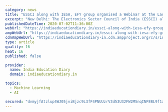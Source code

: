 ```yaml
---
category: news
title: "ESSCI along with IESA, EFY group organised a Webinar at the Launch of the Report on Skill development on Artificial Intelligence / Machine Learning"
excerpt: "New Delhi: The Electronics Sector Council of India (ESSCI) along with the India Electronics & Semiconductor (IESA) and the EFY group organised a Webinar at the Launch of the Report on Skill"
publishedDateTime: 2020-07-02T11:36:00Z
webUrl: "https://indiaeducationdiary.in/essci-along-with-iesa-efy-group-organised-a-webinar-at-the-launch-of-the-report-on-skill-development-on-artificial-intelligence-machine-learning/"
ampWebUrl: "https://indiaeducationdiary.in/essci-along-with-iesa-efy-group-organised-a-webinar-at-the-launch-of-the-report-on-skill-development-on-artificial-intelligence-machine-learning/?amp"
cdnAmpWebUrl: "https://indiaeducationdiary-in.cdn.ampproject.org/c/s/indiaeducationdiary.in/essci-along-with-iesa-efy-group-organised-a-webinar-at-the-launch-of-the-report-on-skill-development-on-artificial-intelligence-machine-learning/?amp"
type: article
quality: 16
heat: 16
published: false

provider:
  name: India Education Diary
  domain: indiaeducationdiary.in

topics:
  - Machine Learning
  - AI

secured: "dvmyjfAtzlup4WJ05jviBjzc9L3fF4PNUUzrV3d53U32FW2MSnqINFEBL9f1xXo/kkpfoHgZRVKxYh04gHWO4dOTYjjmZNsusgg4Ays84c/uMjFHCcd80/LoMP/yZMUzGj1q89+fRfikvdt/MsqM/90NdsPkQpSBuoW9VIujlz7vGd3UFwmQ2DjkdPpUkwtpTdJ5n/jcmm7Nm4Tc1AGNPbe2rqE7eggNVrsah6WeF25UN4rf2SyLwROAjvqL/DjDtaKvV7MPh12aQVxA1sCKJMfUnTn0YKm1CCt1yABJc/OdhZT5klyIB0mmuHEPpW7y16VciMeIWtNIsJ2Vqjk/aw==;I2D0gDJLzGsBQ5dLzMzIHA=="
---
```



